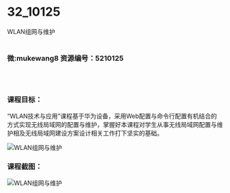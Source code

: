 # 32_10125
WLAN组网与维护
<br/></br>
<h3>微:mukewang8 资源编号：5210125</h3>
<br/></br>
<h3>课程目标：</h3>
<p>“<a title="查看与 WLAN 相关的文章" target="_blank">WLAN</a>技术与应用”课程基于华为设备，采用Web配置与命令行配置有机结合的方式实现无线局域网的配置与维护，掌握好本课程对学生从事无线局域网配置与维护相及无线局域网建设方案设计相关工作打下坚实的基础。</p>
<p><img src="https://www.ko996.com/wp-content/uploads/img/2020/02/1-19-300x227.png" alt="WLAN组网与维护"></p>
<h3>课程截图：</h3>
<p><img src="https://www.ko996.com/wp-content/uploads/img/2020/02/11-19.png" alt="WLAN组网与维护"></p>
